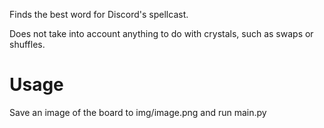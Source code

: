 Finds the best word for Discord's spellcast.

Does not take into account anything to do with crystals, such as swaps or shuffles.

# Usage

Save an image of the board to img/image.png and run main.py
